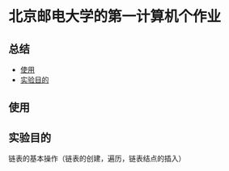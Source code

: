 # 北京邮电大学的第一计算机个作业

## 总结

  - [使用](#使用)
  - [实验目的](#实验目的)
  
## 使用

## 实验目的

链表的基本操作（链表的创建，遍历，链表结点的插入）

